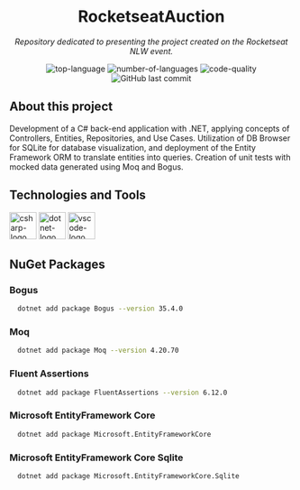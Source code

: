 <h1 align="center">RocketseatAuction</h1>
<p align="center"><i>Repository dedicated to presenting the project created on the Rocketseat NLW event.</i></p>

<p align="center" display="inline-block">
  <img src="https://img.shields.io/github/languages/top/oscarlojr/RocketseatAuction" alt="top-language"/>
  <img src="https://img.shields.io/github/languages/count/oscarlojr/RocketseatAuction" alt="number-of-languages"/>
  <img src="https://app.codacy.com/project/badge/Grade/828972c895d6471f8dbd6c6cc293e048" alt="code-quality"/>
  <img src="https://img.shields.io/github/last-commit/oscarlojr/RocketseatAuction" alt="GitHub last commit"> 
</p>

##  About this project

Development of a C# back-end application with .NET, applying concepts of Controllers, Entities, Repositories, and Use Cases. Utilization of DB Browser for SQLite for database visualization, and deployment of the Entity Framework ORM to translate entities into queries. Creation of unit tests with mocked data generated using Moq and Bogus.

## Technologies and Tools
<p display="inline-block">
  <img width="48" src="https://www.freeiconspng.com/uploads/c-logo-icon-18.png" alt="csharp-logo"/>
  <img width="48" src="https://upload.wikimedia.org/wikipedia/commons/thumb/e/ee/.NET_Core_Logo.svg/240px-.NET_Core_Logo.svg.png" alt="dotnet-logo"/>
  <img width="48" src="https://upload.wikimedia.org/wikipedia/commons/thumb/9/9a/Visual_Studio_Code_1.35_icon.svg/2048px-Visual_Studio_Code_1.35_icon.svg.png" alt="vscode-logo"/>
</p>

## NuGet Packages

### Bogus
 ```sh
   dotnet add package Bogus --version 35.4.0 
 ```

### Moq
 ```sh
   dotnet add package Moq --version 4.20.70
 ```

### Fluent Assertions
 ```sh
   dotnet add package FluentAssertions --version 6.12.0
 ```

### Microsoft EntityFramework Core
 ```sh
   dotnet add package Microsoft.EntityFrameworkCore
 ```

### Microsoft EntityFramework Core Sqlite
 ```sh
   dotnet add package Microsoft.EntityFrameworkCore.Sqlite   
 ```
